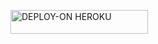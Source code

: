  <a href="https://dashboard.heroku.com/new?template=https://github.com/cheekydavy/juni"><img title="DEPLOY-ON HEROKU" src="https://img.shields.io/badge/DEPLOY-ON HEROKU-h?color=purple&style=for-the-badge&logo=heroku" width="220" height="38.45"/></a></p>
